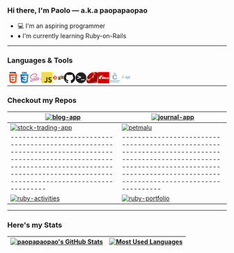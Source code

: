 ### Hi there, I'm Paolo — a.k.a paopapaopao

-   💻 I'm an aspiring programmer
-   ♦️ I'm currently learning Ruby-on-Rails

---

### Languages & Tools

<img align="left" alt="HTML5" width="26px" src="https://raw.githubusercontent.com/github/explore/80688e429a7d4ef2fca1e82350fe8e3517d3494d/topics/html/html.png"/>
<img align="left" alt="CSS3" width="26px" src="https://raw.githubusercontent.com/github/explore/80688e429a7d4ef2fca1e82350fe8e3517d3494d/topics/css/css.png"/>
<img align="left" alt="Sass" width="26px" src="https://raw.githubusercontent.com/github/explore/80688e429a7d4ef2fca1e82350fe8e3517d3494d/topics/sass/sass.png"/>
<img align="left" alt="JavaScript" width="26px" src="https://raw.githubusercontent.com/github/explore/80688e429a7d4ef2fca1e82350fe8e3517d3494d/topics/javascript/javascript.png"/>
<img align="left" alt="Git" width="26px" src="https://raw.githubusercontent.com/github/explore/80688e429a7d4ef2fca1e82350fe8e3517d3494d/topics/git/git.png"/>
<img align="left" alt="GitHub" width="26px" src="https://raw.githubusercontent.com/github/explore/78df643247d429f6cc873026c0622819ad797942/topics/github/github.png"/>
<img align="left" alt="Terminal" width="26px" src="https://raw.githubusercontent.com/github/explore/80688e429a7d4ef2fca1e82350fe8e3517d3494d/topics/terminal/terminal.png"/>
<img align="left" alt="Ruby" width="26px" src="https://raw.githubusercontent.com/github/explore/80688e429a7d4ef2fca1e82350fe8e3517d3494d/topics/ruby/ruby.png"/>
<img align="left" alt="Rails" width="26px" src="https://raw.githubusercontent.com/github/explore/80688e429a7d4ef2fca1e82350fe8e3517d3494d/topics/rails/rails.png"/>
<img align="left" alt="C" width="26px" src="https://raw.githubusercontent.com/github/explore/80688e429a7d4ef2fca1e82350fe8e3517d3494d/topics/c/c.png"/>
<img align="left" alt="Java" width="26px" src="https://raw.githubusercontent.com/github/explore/80688e429a7d4ef2fca1e82350fe8e3517d3494d/topics/java/java.png"/>

<br>

---

### Checkout my Repos

| [![blog-app](https://github-readme-stats.vercel.app/api/pin?username=paopapaopao&repo=blog-app&show_owner=true&theme=dark)](https://github.com/paopapaopao/blog-app)                            | [![journal-app](https://github-readme-stats.vercel.app/api/pin?username=paopapaopao&repo=journal-app&show_owner=true&theme=dark)](https://github.com/paopapaopao/journal-app)             |
| ----------------------------------------------------------------------------------------------------------------------------------------------------------------------------------------------- | ----------------------------------------------------------------------------------------------------------------------------------------------------------------------------------------- |
| [![stock-trading-app](https://github-readme-stats.vercel.app/api/pin?username=paopapaopao&repo=stock-trading-app&show_owner=true&theme=dark)](https://github.com/paopapaopao/stock-trading-app) | [![petmalu](https://github-readme-stats.vercel.app/api/pin?username=paopapaopao&repo=petmalu&show_owner=true&theme=dark)](https://github.com/paopapaopao/petmalu)                         |
| ----------------------------------------------------------------------------------------------------------------------------------------------------------------------------------------------- | ----------------------------------------------------------------------------------------------------------------------------------------------------------------------------------------- |
| [![ruby-activities](https://github-readme-stats.vercel.app/api/pin?username=paopapaopao&repo=ruby-activities&show_owner=true&theme=dark)](https://github.com/paopapaopao/ruby-activities)       | [![ruby-portfolio](https://github-readme-stats.vercel.app/api/pin?username=paopapaopao&repo=ruby-portfolio&show_owner=true&theme=dark)](https://github.com/paopapaopao/ruby-portfolio)    |

---

### Here's my Stats

| [![paopapaopao's GitHub Stats](https://github-readme-stats.vercel.app/api?username=paopapaopao&count_private=true&show_icons=true&disable_animations=false&theme=github_dark)](https://github.com/paopapaopao/github-readme-stats) | [![Most Used Languages](https://github-readme-stats.vercel.app/api/top-langs/?username=paopapaopao&langs_count=10&layout=compact&card_width=445&theme=github_dark)](https://github.com/paopapaopao/github-readme-stats) |
| ---------------------------------------------------------------------------------------------------------------------------------------------------------------------------------------------------------------------------------- | ----------------------------------------------------------------------------------------------------------------------------------------------------------------------------------------------------------------------- |
